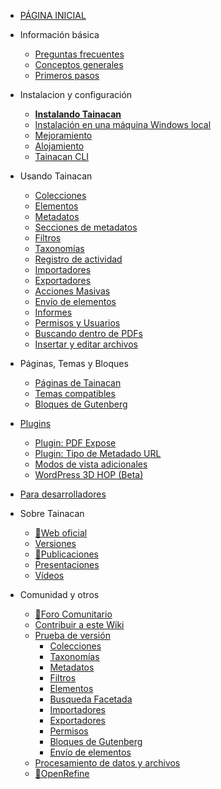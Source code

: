 - [PÁGINA INICIAL](es-mx/README.md)

- Información básica
  - [Preguntas frecuentes](es-mx/faq.md "Preguntas frecuentes sobre Tainacan - Tainacan Wiki")
  - [Conceptos generales](es-mx/general-concepts.md " Conceptos generales sobre Tainacan - Tainacan Wiki")
  - [Primeros pasos](es-mx/getting-started.md "Primeros pasos con Tainacan - Tainacan Wiki")
- Instalacion y configuración
  - [**Instalando Tainacan**](es-mx/instalacao.md "Instalando Tainacan - Tainacan Wiki")
  - [Instalación en una máquina Windows local](es-mx/xampp.md "Instalando plugin Tainacan de forma local en una computadora con Windows (sin servidor) - Tainacan Wiki")
  - [Mejoramiento](es-mx/optimization.md "Estrategias para mejoramiento del plugin Tainacan - Tainacan Wiki")
  - [Alojamiento](es-mx/hosting.md "Opciones de alojamiento del plugin Tainacan - Tainacan Wiki")
  - [Tainacan CLI](es-mx/tainacan-cli.md.md "Tainacan WP-CLI")
- Usando Tainacan
  - [Colecciones](es-mx/collections.md "Qué son y como gestionar colecciones en Tainacan - Tainacan Wiki")
  - [Elementos](es-mx/items.md "Qué son y como gestionar elementos en Tainacan  - Tainacan Wiki")
  - [Metadatos](es-mx/metadata.md "Qué son y como gestionar metadatos en Tainacan  - Tainacan Wiki")
  - [Secciones de metadatos](es-mx/metadata-sections.md "Qué son y como gestionar las secciones de metadados en Tainacan  - Tainacan Wiki")
  - [Filtros](es-mx/filters.md "Qué son y como gestionar filtros en Tainacan  - Tainacan Wiki")
  - [Taxonomías](es-mx/taxonomies.md "Qué son y como gestionar taxonomías en Tainacan  - Tainacan Wiki")
  - [Registro de actividad](es-mx/activities.md "Qué es y como usar el registro de actividades - en Tainacan  - Tainacan Wiki")
  - [Importadores](es-mx/importers.md "Qué son y como usar importadores en Tainacan - Tainacan Wiki")
  - [Exportadores](es-mx/exporters.md "Qué son y como usar exportadores en Tainacan - Tainacan Wiki")
  - [Acciones Masivas](es-mx/bulk-actions.md "Aplicando acciones masivas en Tainacan - Tainacan Wiki")
  - [Envío de elementos](es-mx/item-submission.md "Usando el recurso de envío de elementos para permitir colaboraciones públicas para la colección - Tainacan Wiki")
  - [Informes](es-mx/reports.md "Descubre la página de informes que genera estadísticas y gráficos sobre el repositorio y las colecciones - Tainacan Wiki")
  - [Permisos y Usuarios](es-mx/users-roles.md "Administrando permisos y roles de usuario en Tainacan - Tainacan Wiki")
  - [Buscando dentro de PDFs](es-mx/indexar-pdf.md "Realizando búsquedas dentro de PDFs mediante Tainacan - Tainacan Wiki")
  - [Insertar y editar archivos](es-mx/inserir-e-editar-arquivos.md "Inserción y edición de archivos - Tainacan Wiki")
- Páginas, Temas y Bloques
  - [Páginas de Tainacan](es-mx/tainacan-pages.md "Páginas generadas por el plugin Tainacan - Tainacan Wiki")
  - [Temas compatibles](es-mx/theme.md "Temas compatibles con Tainacan")
  - [Bloques de Gutenberg](es-mx/gutenberg-blocks.md "Los bloques de Gutenberg de Tainacan - Tainacan Wiki")
- [Plugins](es-mx/plugins.md "Plugins para complementar las funcionalidades de Tainacan - Tainacan Wiki")
  - [Plugin: PDF Expose](es-mx/plugin-pdf-exposer.md "Plugin de expositor en PDF para Tainacan - Tainacan Wiki")
  - [Plugin: Tipo de Metadado URL](es-mx/plugin-metadata-type-url.md "Un plugin que registra un tipo de metadatos para mostrar y predecir enlaces URL - Tainacan Wiki")
  - [Modos de vista adicionales](es-mx/plugin-extra-view-modes.md "Un plugin de modos de vista adicionales para Tainacan - Tainacan Wiki")
  - [WordPress 3D HOP (Beta)](es-mx/plugin-3d-hop.md "Un plugin para renderizar objetos 3D a través de 3DHOP en Tainacan - Tainacan Wiki")
- [Para desarrolladores](dev/README.md "Sesión de páginas para desarrolladores - Tainacan Wiki")
- Sobre Tainacan
  - [:link:Web oficial](https://tainacan.org/ ":ignore")
  - [Versiones](es-mx/releases.md "Versiones lanzadas - Tainacan Wiki")
  - [:link:Publicaciones](https://pesquisa.tainacan.org// ":ignore")
  - [Presentaciones](es-mx/presentations.md "Presentaciones relacionadas con Tainacan - Tainacan Wiki")
  - [Vídeos](es-mx/videos.md "Vídeos educacionales sobre Tainacan - Tainacan Wiki")
- Comunidad y otros
  - [:link:Foro Comunitario](https://tainacan.discourse.group ":ignore")
  - [Contribuir a este Wiki](es-mx/CONTRIBUTING.md "Cómo contribuir a la Wiki de Tainacan - Tainacan Wiki")
  - [Prueba de versión](es-mx/release-testing.md "Cómo realizar pruebas de versión de Tainacan - Tainacan Wiki")
    - [Colecciones](es-mx/testing-collections.md)
    - [Taxonomías](es-mx/testing-taxonomies.md)
    - [Metadatos](es-mx/testing-metadata.md)
    - [Filtros](es-mx/testing-filters.md)
    - [Elementos](es-mx/testing-items.md)
    - [Busqueda Facetada](es-mx/testing-search.md)
    - [Importadores](es-mx/testing-importers.md)
    - [Exportadores](es-mx/testing-exporters.md)
    - [Permisos](es-mx/testing-capabilities.md)
    - [Bloques de Gutenberg](es-mx/testing-gutenberg-blocks.md)
    - [Envío de elementos](es-mx/testing-item-submission.md)
  - [Procesamiento de datos y archivos](es-mx/data-processing "Un poco sobre procesamiento de datos y archivos - Tainacan Wiki")
  - [:link:OpenRefine](http://openrefine.org/ ":ignore")
